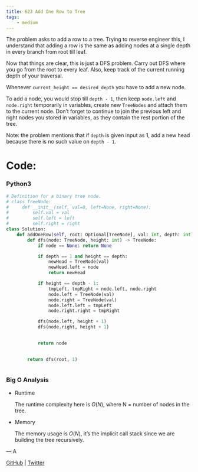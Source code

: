 ```yaml
---
title: 623 Add One Row to Tree
tags:
    - medium
---
```




The problem asks to add a row to a tree. Trying to reverse engineer this, I understand that adding a row is the same as adding nodes at a single depth in every branch from root till leaf.

Now that things are clear, this is just a DFS problem. Carry out DFS where you go from the root to every leaf. Also, keep track of the current running depth of your traversal.

Whenever `current_height == desired_depth` you have to add a new node.

To add a node, you would stop till `depth - 1`, then keep `node.left` and `node.right` temporarily in variables, create new `TreeNodes` and attach them to the current node. Don’t forget to continue to join the previous left and right nodes you stored in variables, as they contain the rest portion of the tree.

Note: the problem mentions that if `depth` is given input as 1, add a new head because there is no such value on `depth - 1`.

# Code:

### Python3

```python
# Definition for a binary tree node.
# class TreeNode:
#     def __init__(self, val=0, left=None, right=None):
#         self.val = val
#         self.left = left
#         self.right = right
class Solution:
    def addOneRow(self, root: Optional[TreeNode], val: int, depth: int) -> Optional[TreeNode]:
        def dfs(node: TreeNode, height: int) -> TreeNode:
            if node == None: return None

            if depth == 1 and height == depth:
                newHead = TreeNode(val)
                newHead.left = node
                return newHead

            if height == depth - 1:
                tmpLeft, tmpRight = node.left, node.right
                node.left = TreeNode(val)
                node.right = TreeNode(val)
                node.left.left = tmpLeft
                node.right.right = tmpRight

            dfs(node.left, height + 1)
            dfs(node.right, height + 1)

            
            return node

        
        return dfs(root, 1)
        
```

### Big O Analysis

- Runtime
    
    The runtime complexity here is $O(N)$, where N = number of nodes in the tree. 
    
- Memory
    
    The memory usage is $O(N)$, it’s the implicit call stack since we are building the tree recursively.
    

— A

[GitHub](https://github.com/AtharvaKamble) | [Twitter](https://twitter.com/AtharvaKamble07)